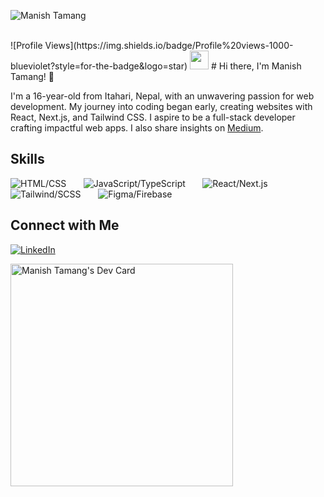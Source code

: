 <p align="left">
  <img src="https://komarev.com/ghpvc/?username=Manish-Tamang&label=Profile%20views&color=770677&style=for-the-badge&logo=star" alt="Manish Tamang" style="padding-right:20px;" />
</p>
<br />
![Profile Views](https://img.shields.io/badge/Profile%20views-1000-blueviolet?style=for-the-badge&logo=star)
 <img src="https://emojis.slackmojis.com/emojis/images/1593555389/9579/blob_excited.gif?1593555389" width="30"/>
# Hi there, I'm Manish Tamang! 👋

I'm a 16-year-old from Itahari, Nepal, with an unwavering passion for web development. My journey into coding began early, creating websites with React, Next.js, and Tailwind CSS. I aspire to be a full-stack developer crafting impactful web apps. I also share insights on [Medium](#).

## Skills

![HTML/CSS](https://skillicons.dev/icons?i=html,css)
&nbsp;&nbsp;&nbsp;&nbsp;&nbsp;
![JavaScript/TypeScript](https://skillicons.dev/icons?i=js,ts)
&nbsp;&nbsp;&nbsp;&nbsp;&nbsp;
![React/Next.js](https://skillicons.dev/icons?i=react,next)
&nbsp;&nbsp;&nbsp;&nbsp;&nbsp;
![Tailwind/SCSS](https://skillicons.dev/icons?i=tailwind,scss)
&nbsp;&nbsp;&nbsp;&nbsp;&nbsp;
![Figma/Firebase](https://skillicons.dev/icons?i=ae,firebase)
&nbsp;&nbsp;&nbsp;&nbsp;&nbsp;


## Connect with Me

[![LinkedIn](https://img.shields.io/badge/LinkedIn-blue?style=for-the-badge&logo=linkedin&logoColor=white)](https://www.linkedin.com/in/manish-tamang/)

<a href="https://app.daily.dev/manishtamang"><img src="https://api.daily.dev/devcards/v2/9bTEOLMUm8JBRVg82HmiV.png?type=default&r=991" width="356" alt="Manish Tamang's Dev Card"/></a>
